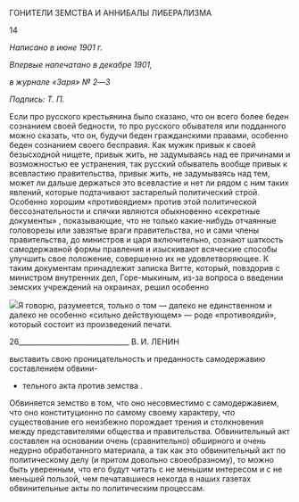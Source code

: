 ГОНИТЕЛИ ЗЕМСТВА И АННИБАЛЫ ЛИБЕРАЛИЗМА

  

14

  

  

_Написано в июне 1901 г._

_Впервые напечатано в декабре 1901,_

_в журнале «Заря» № 2_—_3_

_Подпись: Т. П._

Если про русского крестьянина было сказано, что он всего более беден сознанием своей бедности, то про русского обывателя или подданного можно сказать, что он, бу­дучи беден гражданскими правами, особенно беден сознанием своего бесправия. Как мужик привык к своей безысходной нищете, привык жить, не задумываясь над ее при­чинами и возможностью ее устранения, так русский обыватель вообще привык к все­властию правительства, привык жить, не задумываясь над тем, может ли дальше дер­жаться это всевластие и нет ли рядом с ним таких явлений, которые подтачивают за­старелый политический строй. Особенно хорошим «противоядием» против этой поли­тической бессознательности и спячки являются обыкновенно «секретные документы» , показывающие, что не только какие-нибудь отчаянные головорезы или завзятые враги правительства, но и сами члены правительства, до министров и царя включительно, сознают шаткость самодержавной формы правления и изыскивают всяческие способы улучшить свое положение, совершенно их не удовлетворяющее. К таким документам принадлежит записка Витте, который, повздорив с министром внутренних дел, Горе-мыкиным, из-за вопроса о введении земских учреждений на окраинах, решил особенно

![](file:///C:/Users/bot32/AppData/Local/Temp/msohtmlclip1/01/clip_image001.png)Я говорю, разумеется, только о том — далеко не единственном и далеко не особенно «сильно дейст­вующем» — роде «противоядий», который состоит из произведений печати.

  

26_______________________________ В. И. ЛЕНИН

выставить свою проницательность и преданность самодержавию составлением обвини-

* тельного акта против земства .

Обвиняется земство в том, что оно несовместимо с самодержавием, что оно консти­туционно по самому своему характеру, что существование его неизбежно порождает трения и столкновения между представителями общества и правительства. Обвини­тельный акт составлен на основании очень (сравнительно) обширного и очень недурно обработанного материала, а так как это обвинительный акт по политическому делу (и притом довольно своеобразному), то можно быть уверенным, что его будут читать с не меньшим интересом и с не меньшей пользой, чем печатавшиеся некогда в наших газе­тах обвинительные акты по политическим процессам.